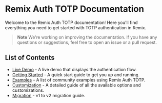 # Remix Auth TOTP Documentation

Welcome to the Remix Auth TOTP documentation! Here you'll find everything you need to get started with TOTP authentication in Remix.

> **Note**
> We're working on improving the documentation. If you have any questions or suggestions, feel free to open an issue or a pull request.

## List of Contents

- [Live Demo](https://totp.fly.dev) - A live demo that displays the authentication flow.
- [Getting Started](https://github.com/dev-xo/remix-auth-totp/blob/main/README.md) - A quick start guide to get you up and running.
- [Examples](https://github.com/dev-xo/remix-auth-totp/blob/main/docs/examples.md) - A list of community examples using Remix Auth TOTP.
- [Customization](https://github.com/dev-xo/remix-auth-totp/blob/main/docs/customization.md) - A detailed guide of all the available options and customizations.
- [Migration](https://github.com/dev-xo/remix-auth-totp/blob/main/docs/migration.md) - v1 to v2 migration guide.
